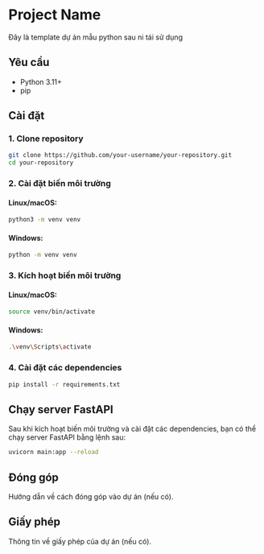 # Project Name
Đây là template dự án mẫu python sau ni tái sử dụng
## Yêu cầu

- Python 3.11+
- pip

## Cài đặt

### 1. Clone repository

```bash
git clone https://github.com/your-username/your-repository.git
cd your-repository
```

### 2. Cài đặt biến môi trường

#### Linux/macOS:

```bash
python3 -m venv venv
```

#### Windows:

```bash
python -m venv venv
```

### 3. Kích hoạt biến môi trường

#### Linux/macOS:

```bash
source venv/bin/activate
```

#### Windows:

```bash
.\venv\Scripts\activate
```

### 4. Cài đặt các dependencies

```bash
pip install -r requirements.txt
```

## Chạy server FastAPI

Sau khi kích hoạt biến môi trường và cài đặt các dependencies, bạn có thể chạy server FastAPI bằng lệnh sau:

```bash
uvicorn main:app --reload
```

## Đóng góp

Hướng dẫn về cách đóng góp vào dự án (nếu có).

## Giấy phép

Thông tin về giấy phép của dự án (nếu có).
